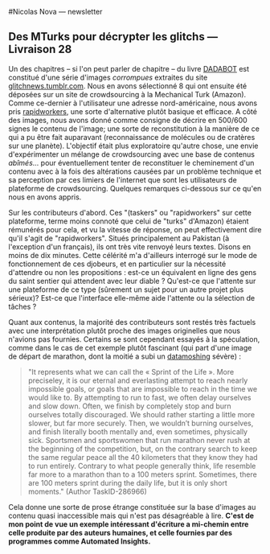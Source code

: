 #Nicolas Nova — newsletter
## Des MTurks pour décrypter les glitchs — Livraison 28

Un des chapitres – si l'on peut parler de chapitre – du livre [DADABOT](http://www.nicolasnova.net/pasta-and-vinegar/2015/10/7/new-book-dadabot) est constitué d'une série d'images *corrompues* extraites du site  [glitchnews.tumblr.com](http://glitchnews.tumblr.com/). Nous en avons sélectionné 8 qui ont ensuite été déposées sur un site de crowdsourcing à la Mechanical Turk (Amazon). Comme ce-dernier à l'utilisateur une adresse nord-américaine, nous avons pris [rapidworkers](http://rapidworkers.com/), une sorte d'alternative plutôt basique et efficace. A côté des images, nous avons donné comme consigne de décrire en 500/600 signes le contenu de l'image;  une sorte de reconstitution à la manière de ce qui a pu être fait auparavant (reconnaissance de molécules ou de cratères sur une planète). L'objectif était plus exploratoire qu'autre chose, une envie d'expérimenter un mélange de crowdsourcing avec une base de contenus *abîmés*... pour éventuellement tenter de reconstituer le cheminement d'un contenu avec à la fois des altérations causées par un problème technique et sa perception par ces limiers de l'internet que sont les utilisateurs de plateforme de crowdsourcing. Quelques remarques ci-dessous sur ce qu'en nous en avons appris.

Sur les contributeurs d'abord. Ces "(taskers" ou "rapidworkers" sur cette plateforme, terme moins connoté que celui de "turks" d'Amazon) étaient rémunérés pour cela, et vu la vitesse de réponse, on peut effectivement dire qu'il s'agit de "rapidworkers". Situés principalement au Pakistan (à l'exception d'un français), ils ont très vite renvoyé leurs textes. Disons en moins de dix minutes. Cette célérité m'a d'ailleurs interrogé sur le mode de fonctionnement de ces djobeurs, et en particulier sur la nécessité d'attendre ou non les propositions : est-ce un équivalent en ligne des gens du saint sentier qui attendent avec leur diable ? Qu'est-ce que l'attente sur une plateforme de ce type (sûrement un sujet pour un autre projet plus sérieux)? Est-ce que l'interface elle-même aide l'attente ou la sélection de tâches ?

Quant aux contenus, la majorité des contributeurs sont restés très factuels avec une interprétation plutôt proche des images originelles que nous n'avions pas fournies. Certains se sont cependant essayés à la spéculation, comme dans le cas de cet exemple plutôt fascinant (qui part d'une image de départ de marathon, dont la moitié a subi un [datamoshing](http://knowyourmeme.com/memes/datamoshing) sévère) :
>"It represents what we can call the « Sprint of the Life ». More preciseley, it is our eternal and everlasting attempt to reach nearly impossible goals, or goals that are impossible to reach in the time we would like to. By attempting to run to fast, we often delay ourselves and slow down. Often, we finish by completely stop and burn ourselves totally discouraged. We should rather starting a little more slower, but far more securely. Then, we wouldn’t burning ourselves, and finish literally booth mentally and, even sometimes, physically sick. Sportsmen and sportswomen that run marathon never rush at the beginning of the competition, but, on the contrary search to keep the same regular peace all the 40 kilometers that they know they had to run entirely. Contrary to what people generally think, life resemble far more to a marathon than to a 100 meters sprint. Sometimes, there are 100 meters sprint during the daily life, but it is only short moments." (Author TaskID-286966)

Cela donne une sorte de prose étrange constituée sur la base d'images au contenu quasi inaccessible mais qui n'est pas désagréable à lire. **C'est de mon point de vue un exemple intéressant d'écriture a mi-chemin entre celle produite par des auteurs humaines, et celle fournies par des programmes comme Automated Insights.**
